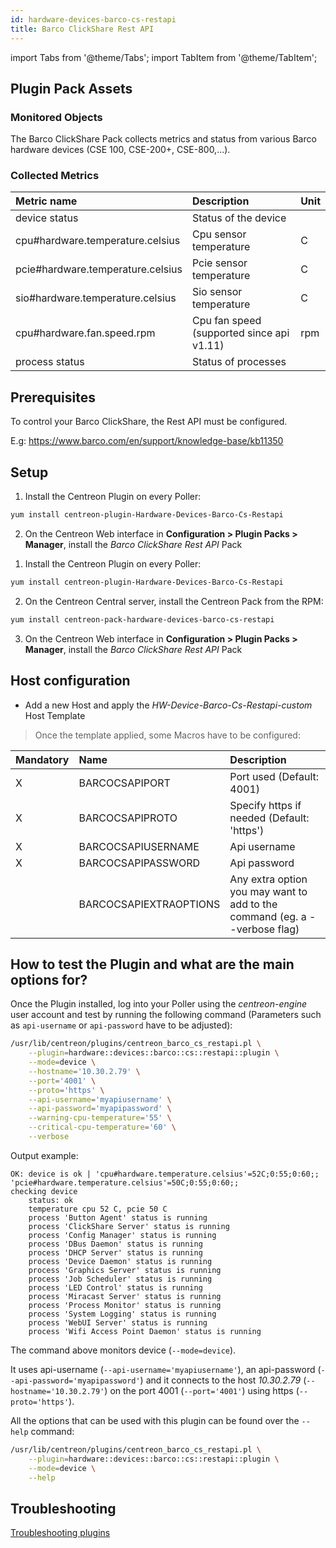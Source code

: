 ```yaml
---
id: hardware-devices-barco-cs-restapi
title: Barco ClickShare Rest API
---
```

import Tabs from '@theme/Tabs';
import TabItem from '@theme/TabItem';


## Plugin Pack Assets

### Monitored Objects

The Barco ClickShare Pack collects metrics and status from various Barco hardware devices (CSE 100, CSE-200+, CSE-800,...).

### Collected Metrics

<Tabs groupId="sync">
<TabItem value="Device" label="Device">

| Metric name                       | Description                               | Unit |
| :-------------------------------- | :---------------------------------------- | :--- |
| device status                     | Status of the device                      |      |
| cpu#hardware.temperature.celsius  | Cpu sensor temperature                    | C    |
| pcie#hardware.temperature.celsius | Pcie sensor temperature                   | C    |
| sio#hardware.temperature.celsius  | Sio sensor temperature                    | C    |
| cpu#hardware.fan.speed.rpm        | Cpu fan speed (supported since api v1.11) | rpm  |
| process status                    | Status of processes                       |      |

</TabItem>
</Tabs>

## Prerequisites

To control your Barco ClickShare, the Rest API must be configured.

E.g: https://www.barco.com/en/support/knowledge-base/kb11350

## Setup

<Tabs groupId="sync">
<TabItem value="Online IMP Licence & IT100 Editions" label="Online IMP Licence & IT100 Editions">

1. Install the Centreon Plugin on every Poller:

```bash
yum install centreon-plugin-Hardware-Devices-Barco-Cs-Restapi
```

2. On the Centreon Web interface in **Configuration > Plugin Packs > Manager**, install the *Barco ClickShare Rest API* Pack

</TabItem>
<TabItem value="Offline IMP License" label="Offline IMP License">

1. Install the Centreon Plugin on every Poller:

```bash
yum install centreon-plugin-Hardware-Devices-Barco-Cs-Restapi
```

2. On the Centreon Central server, install the Centreon Pack from the RPM:

```bash
yum install centreon-pack-hardware-devices-barco-cs-restapi
```

3. On the Centreon Web interface in **Configuration > Plugin Packs > Manager**, install the *Barco ClickShare Rest API* Pack

</TabItem>
</Tabs>

## Host configuration 

* Add a new Host and apply the *HW-Device-Barco-Cs-Restapi-custom* Host Template

> Once the template applied, some Macros have to be configured:

| Mandatory | Name                   | Description                                                                |
| :-------- | :--------------------- | :------------------------------------------------------------------------- |
| X         | BARCOCSAPIPORT         | Port used (Default: 4001)                                                  |
| X         | BARCOCSAPIPROTO        | Specify https if needed (Default: 'https')                                 |
| X         | BARCOCSAPIUSERNAME     | Api username                                                               |
| X         | BARCOCSAPIPASSWORD     | Api password                                                               |
|           | BARCOCSAPIEXTRAOPTIONS | Any extra option you may want to add to the command (eg. a --verbose flag) |

## How to test the Plugin and what are the main options for?

Once the Plugin installed, log into your Poller using the *centreon-engine* user account and test by running the following command
(Parameters such as ```api-username``` or ```api-password``` have to be adjusted):

```bash
/usr/lib/centreon/plugins/centreon_barco_cs_restapi.pl \
    --plugin=hardware::devices::barco::cs::restapi::plugin \
    --mode=device \
    --hostname='10.30.2.79' \
    --port='4001' \
    --proto='https' \
    --api-username='myapiusername' \
    --api-password='myapipassword' \
    --warning-cpu-temperature='55' \
    --critical-cpu-temperature='60' \
    --verbose
```

Output example:
```
OK: device is ok | 'cpu#hardware.temperature.celsius'=52C;0:55;0:60;; 'pcie#hardware.temperature.celsius'=50C;0:55;0:60;;
checking device
    status: ok
    temperature cpu 52 C, pcie 50 C
    process 'Button Agent' status is running
    process 'ClickShare Server' status is running
    process 'Config Manager' status is running
    process 'DBus Daemon' status is running
    process 'DHCP Server' status is running
    process 'Device Daemon' status is running
    process 'Graphics Server' status is running
    process 'Job Scheduler' status is running
    process 'LED Control' status is running
    process 'Miracast Server' status is running
    process 'Process Monitor' status is running
    process 'System Logging' status is running
    process 'WebUI Server' status is running
    process 'Wifi Access Point Daemon' status is running
```

The command above monitors device (```--mode=device```).

It uses api-username (```--api-username='myapiusername'```), an api-password (```--api-password='myapipassword'```)
and it connects to the host _10.30.2.79_ (```--hostname='10.30.2.79'```)
on the port 4001 (```--port='4001'```) using https (```--proto='https'```).

All the options that can be used with this plugin can be found over the ```--help``` command:

```bash
/usr/lib/centreon/plugins/centreon_barco_cs_restapi.pl \
    --plugin=hardware::devices::barco::cs::restapi::plugin \
    --mode=device \
    --help
```

## Troubleshooting

[Troubleshooting plugins](../tutorials/troubleshooting-plugins)
